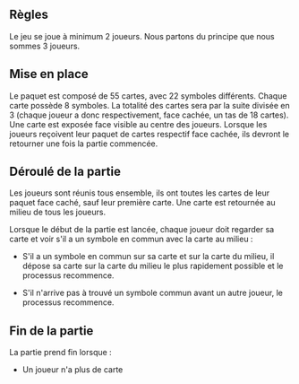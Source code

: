 ## Règles

Le jeu se joue à minimum 2 joueurs. Nous partons du principe que nous sommes 3 joueurs.

## Mise en place

Le paquet est composé de 55 cartes, avec 22 symboles différents. Chaque carte possède 8 symboles.  La totalité des cartes sera par la suite divisée en 3 (chaque joueur a donc respectivement, face cachée, un tas de 18 cartes). Une carte est exposée face visible au centre des joueurs.
Lorsque les joueurs reçoivent leur paquet de cartes respectif face cachée, ils devront le retourner une fois la partie commencée.

## Déroulé de la partie

Les joueurs sont réunis tous ensemble, ils ont toutes les cartes de leur paquet face caché, sauf leur première carte. Une carte est retournée au milieu de tous les joueurs. 

Lorsque le début de la partie est lancée, chaque joueur doit regarder sa carte et voir s'il a un symbole en commun avec la carte au milieu :

 - S'il a un symbole en commun sur sa carte et sur la carte du milieu, il dépose sa carte sur la carte du milieu le plus rapidement possible et le processus recommence. 

 - S'il n'arrive pas à trouvé un symbole commun avant un autre joueur, le processus recommence.

## Fin de la partie

La partie prend fin lorsque :
- Un joueur n'a plus de carte




